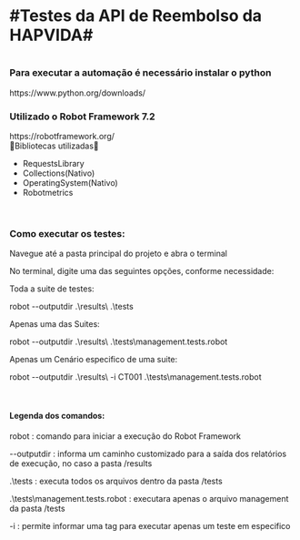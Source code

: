 <h1>#Testes da API de Reembolso da HAPVIDA#<h1>

<h3>Para executar a automação é necessário instalar o python</h3>
https://www.python.org/downloads/<br>

<h3>Utilizado o Robot Framework 7.2</h3>
https://robotframework.org/<br>
    🤖Bibliotecas utilizadas🤖<br>
<ul>
  <li>RequestsLibrary</li>
  <li>Collections(Nativo)</li>
  <li>OperatingSystem(Nativo)</li>
  <li>Robotmetrics</li>
</ul>
<br>
<h3>Como executar os testes:</h3>
<p>Navegue até a pasta principal do projeto e abra o terminal</p>
<p>No terminal, digite uma das seguintes opções, conforme necessidade:</p>
<h7>Toda a suite de testes:</h7>
<p>robot --outputdir .\results\ .\tests</p>
<h7>Apenas uma das Suites:</h7>
<p>robot --outputdir .\results\ .\tests\management.tests.robot</p>
<h7>Apenas um Cenário especifico de uma suite:</h7>
<p>robot --outputdir .\results\ -i CT001 .\tests\management.tests.robot</p>
<br>
<h4>Legenda dos comandos:</h4>
<p>robot : comando para iniciar a execução do Robot Framework</p>
<p>--outputdir : informa um caminho customizado para a saída dos relatórios de execução, no caso a pasta /results</p>
<p>.\tests : executa todos os arquivos dentro da pasta /tests</p>
<p>.\tests\management.tests.robot : executara apenas o arquivo management da pasta /tests</p>
<p>-i : permite informar uma tag para executar apenas um teste em especifico</p>
